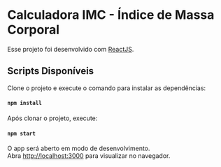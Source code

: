 # Calculadora IMC - Índice de Massa Corporal

Esse projeto foi desenvolvido com [ReactJS](https://pt-br.reactjs.org/).

## Scripts Disponíveis

Clone o projeto e execute o comando para instalar as dependências:

#### `npm install`

Após clonar o projeto, execute:

#### `npm start`

O app será aberto em modo de desenvolvimento.\
Abra [http://localhost:3000](http://localhost:3000) para visualizar no navegador.